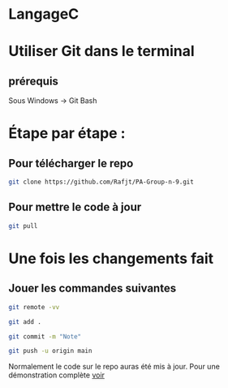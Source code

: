 # LangageC

# Utiliser Git dans le terminal

## prérequis
Sous Windows -> Git Bash

# Étape par étape :

## Pour télécharger le repo
```bash
git clone https://github.com/Rafjt/PA-Group-n-9.git
```

## Pour mettre le code à jour
```bash
git pull 
```

# Une fois les changements fait 

## Jouer les commandes suivantes

```bash
git remote -vv

git add .

git commit -m "Note"

git push -u origin main 
```
Normalement le code sur le repo auras été mis à jour. Pour une démonstration complète [voir](https://www.youtube.com/watch?v=z8CYDyFqzp0) 
